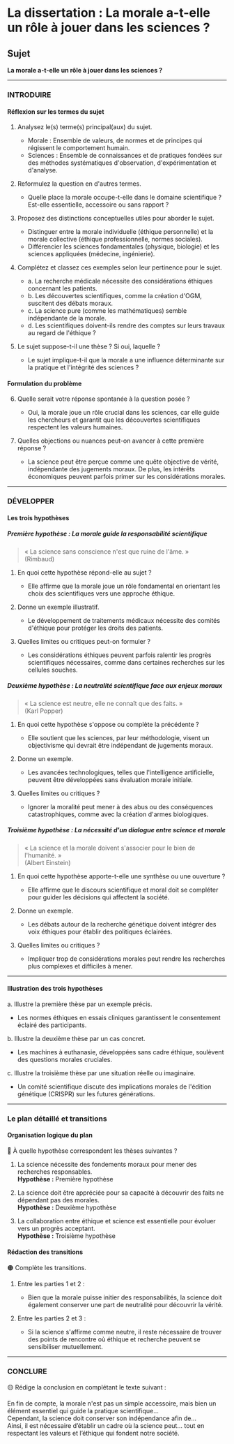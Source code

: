 # La dissertation : La morale a-t-elle un rôle à jouer dans les sciences ?

## Sujet
**La morale a-t-elle un rôle à jouer dans les sciences ?**

---

### INTRODUIRE

#### Réflexion sur les termes du sujet

1. Analysez le(s) terme(s) principal(aux) du sujet.
   - Morale : Ensemble de valeurs, de normes et de principes qui régissent le comportement humain.
   - Sciences : Ensemble de connaissances et de pratiques fondées sur des méthodes systématiques d'observation, d'expérimentation et d'analyse.

2. Reformulez la question en d'autres termes.
   - Quelle place la morale occupe-t-elle dans le domaine scientifique ? Est-elle essentielle, accessoire ou sans rapport ?

3. Proposez des distinctions conceptuelles utiles pour aborder le sujet.
   - Distinguer entre la morale individuelle (éthique personnelle) et la morale collective (éthique professionnelle, normes sociales).
   - Différencier les sciences fondamentales (physique, biologie) et les sciences appliquées (médecine, ingénierie).

4. Complétez et classez ces exemples selon leur pertinence pour le sujet.
   - a. La recherche médicale nécessite des considérations éthiques concernant les patients.
   - b. Les découvertes scientifiques, comme la création d'OGM, suscitent des débats moraux.
   - c. La science pure (comme les mathématiques) semble indépendante de la morale.
   - d. Les scientifiques doivent-ils rendre des comptes sur leurs travaux au regard de l'éthique ?

5. Le sujet suppose-t-il une thèse ? Si oui, laquelle ?
   - Le sujet implique-t-il que la morale a une influence déterminante sur la pratique et l'intégrité des sciences ?

#### Formulation du problème

6. Quelle serait votre réponse spontanée à la question posée ?
   - Oui, la morale joue un rôle crucial dans les sciences, car elle guide les chercheurs et garantit que les découvertes scientifiques respectent les valeurs humaines.

7. Quelles objections ou nuances peut-on avancer à cette première réponse ?
   - La science peut être perçue comme une quête objective de vérité, indépendante des jugements moraux. De plus, les intérêts économiques peuvent parfois primer sur les considérations morales.

---

### DÉVELOPPER

#### Les trois hypothèses

##### Première hypothèse : La morale guide la responsabilité scientifique

> « La science sans conscience n'est que ruine de l'âme. »  
> (Rimbaud)

1. En quoi cette hypothèse répond-elle au sujet ?
   - Elle affirme que la morale joue un rôle fondamental en orientant les choix des scientifiques vers une approche éthique.

2. Donne un exemple illustratif.
   - Le développement de traitements médicaux nécessite des comités d'éthique pour protéger les droits des patients.

3. Quelles limites ou critiques peut-on formuler ?
   - Les considérations éthiques peuvent parfois ralentir les progrès scientifiques nécessaires, comme dans certaines recherches sur les cellules souches.

##### Deuxième hypothèse : La neutralité scientifique face aux enjeux moraux

> « La science est neutre, elle ne connaît que des faits. »  
> (Karl Popper)

1. En quoi cette hypothèse s'oppose ou complète la précédente ?
   - Elle soutient que les sciences, par leur méthodologie, visent un objectivisme qui devrait être indépendant de jugements moraux.

2. Donne un exemple.
   - Les avancées technologiques, telles que l'intelligence artificielle, peuvent être développées sans évaluation morale initiale.

3. Quelles limites ou critiques ?
   - Ignorer la moralité peut mener à des abus ou des conséquences catastrophiques, comme avec la création d'armes biologiques.

##### Troisième hypothèse : La nécessité d'un dialogue entre science et morale

> « La science et la morale doivent s'associer pour le bien de l'humanité. »  
> (Albert Einstein)

1. En quoi cette hypothèse apporte-t-elle une synthèse ou une ouverture ?
   - Elle affirme que le discours scientifique et moral doit se compléter pour guider les décisions qui affectent la société.

2. Donne un exemple.
   - Les débats autour de la recherche génétique doivent intégrer des voix éthiques pour établir des politiques éclairées.

3. Quelles limites ou critiques ?
   - Impliquer trop de considérations morales peut rendre les recherches plus complexes et difficiles à mener.

---

#### Illustration des trois hypothèses

a. Illustre la première thèse par un exemple précis.
   - Les normes éthiques en essais cliniques garantissent le consentement éclairé des participants.

b. Illustre la deuxième thèse par un cas concret.
   - Les machines à euthanasie, développées sans cadre éthique, soulèvent des questions morales cruciales.

c. Illustre la troisième thèse par une situation réelle ou imaginaire.
   - Un comité scientifique discute des implications morales de l'édition génétique (CRISPR) sur les futures générations.

---

### Le plan détaillé et transitions

#### Organisation logique du plan

🔴 À quelle hypothèse correspondent les thèses suivantes ?

1. La science nécessite des fondements moraux pour mener des recherches responsables.  
   **Hypothèse :** Première hypothèse

2. La science doit être appréciée pour sa capacité à découvrir des faits ne dépendant pas des morales.  
   **Hypothèse :** Deuxième hypothèse

3. La collaboration entre éthique et science est essentielle pour évoluer vers un progrès acceptant.  
   **Hypothèse :** Troisième hypothèse

#### Rédaction des transitions

🟠 Complète les transitions.

1. Entre les parties 1 et 2 :  
   - Bien que la morale puisse initier des responsabilités, la science doit également conserver une part de neutralité pour découvrir la vérité.

2. Entre les parties 2 et 3 :  
   - Si la science s'affirme comme neutre, il reste nécessaire de trouver des points de rencontre où éthique et recherche peuvent se sensibiliser mutuellement.

---

### CONCLURE

🟡 Rédige la conclusion en complétant le texte suivant :

En fin de compte, la morale n'est pas un simple accessoire, mais bien un élément essentiel qui guide la pratique scientifique…  
Cependant, la science doit conserver son indépendance afin de…  
Ainsi, il est nécessaire d’établir un cadre où la science peut… tout en respectant les valeurs et l’éthique qui fondent notre société.